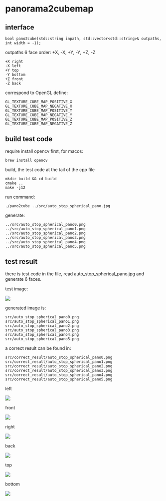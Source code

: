 # panorama2cubemap

## interface

    bool pano2cube(std::string inpath, std::vector<std::string>& outpaths, int width = -1);
    

outpaths 6 face order: +X, -X, +Y, -Y, +Z, -Z

    +X right
    -X left
    +Y top 
    -Y bottom
    +Z front
    -Z back
    
correspond to OpenGL define:

    GL_TEXTURE_CUBE_MAP_POSITIVE_X
    GL_TEXTURE_CUBE_MAP_NEGATIVE_X
    GL_TEXTURE_CUBE_MAP_POSITIVE_Y
    GL_TEXTURE_CUBE_MAP_NEGATIVE_Y
    GL_TEXTURE_CUBE_MAP_POSITIVE_Z
    GL_TEXTURE_CUBE_MAP_NEGATIVE_Z 
    
## build test code

require install opencv first, for macos:
    
    brew install opencv

build, the test code at the tail of the cpp file

    mkdir build && cd build
    cmake ..
    make -j12

run command:

    ./pano2cube ../src/auto_stop_spherical_pano.jpg

generate:

    ../src/auto_stop_spherical_pano0.png
    ../src/auto_stop_spherical_pano1.png
    ../src/auto_stop_spherical_pano2.png
    ../src/auto_stop_spherical_pano3.png
    ../src/auto_stop_spherical_pano4.png
    ../src/auto_stop_spherical_pano5.png






## test result

there is test code in the file, read auto_stop_spherical_pano.jpg and generate 6 faces.


test image:

<img src="src/auto_stop_spherical_pano.jpg"/>

generated image is:

    src/auto_stop_spherical_pano0.png
    src/auto_stop_spherical_pano1.png
    src/auto_stop_spherical_pano2.png
    src/auto_stop_spherical_pano3.png
    src/auto_stop_spherical_pano4.png
    src/auto_stop_spherical_pano5.png

a correct result can be found in:

    src/correct_result/auto_stop_spherical_pano0.png
    src/correct_result/auto_stop_spherical_pano1.png
    src/correct_result/auto_stop_spherical_pano2.png
    src/correct_result/auto_stop_spherical_pano3.png
    src/correct_result/auto_stop_spherical_pano4.png
    src/correct_result/auto_stop_spherical_pano5.png


left

<img src="src/correct_result/auto_stop_spherical_pano1.png"/>

front

<img src="src/correct_result/auto_stop_spherical_pano4.png"/>

right

<img src="src/correct_result/auto_stop_spherical_pano0.png"/>

back

<img src="src/correct_result/auto_stop_spherical_pano5.png"/>

top

<img src="src/correct_result/auto_stop_spherical_pano2.png"/>

bottom

<img src="src/correct_result/auto_stop_spherical_pano3.png"/>

